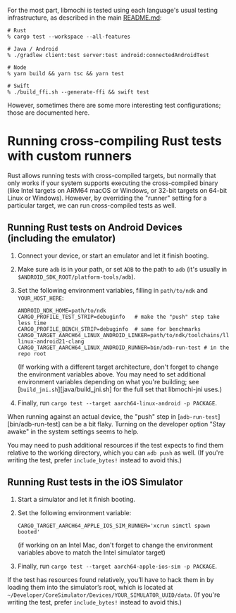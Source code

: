 For the most part, libmochi is tested using each language's usual testing infrastructure, as described in the main [README.md](./README.md):

```shell
# Rust
% cargo test --workspace --all-features

# Java / Android
% ./gradlew client:test server:test android:connectedAndroidTest

# Node
% yarn build && yarn tsc && yarn test

# Swift
% ./build_ffi.sh --generate-ffi && swift test
```

However, sometimes there are some more interesting test configurations; those are documented here.


# Running cross-compiling Rust tests with custom runners

Rust allows running tests with cross-compiled targets, but normally that only works if your system supports executing the cross-compiled binary (like Intel targets on ARM64 macOS or Windows, or 32-bit targets on 64-bit Linux or Windows). However, by overriding the "runner" setting for a particular target, we can run cross-compiled tests as well.

## Running Rust tests on Android Devices (including the emulator)

1. Connect your device, or start an emulator and let it finish booting.

2. Make sure `adb` is in your path, or set `ADB` to the path to `adb` (it's usually in `$ANDROID_SDK_ROOT/platform-tools/adb`).

3. Set the following environment variables, filling in `path/to/ndk` and `YOUR_HOST_HERE`:

    ```shell
    ANDROID_NDK_HOME=path/to/ndk
    CARGO_PROFILE_TEST_STRIP=debuginfo   # make the "push" step take less time
    CARGO_PROFILE_BENCH_STRIP=debuginfo  # same for benchmarks
    CARGO_TARGET_AARCH64_LINUX_ANDROID_LINKER=path/to/ndk/toolchains/llvm/prebuilt/YOUR_HOST_HERE/bin/aarch64-linux-android21-clang
    CARGO_TARGET_AARCH64_LINUX_ANDROID_RUNNER=bin/adb-run-test # in the repo root
    ```

    (If working with a different target architecture, don't forget to change the environment variables above. You may need to set additional environment variables depending on what you're building; see [`build_jni.sh`][java/build_jni.sh] for the full set that libmochi-jni uses.)

4. Finally, run `cargo test --target aarch64-linux-android -p PACKAGE`.

When running against an actual device, the "push" step in [`adb-run-test`][bin/adb-run-test] can be a bit flaky. Turning on the developer option "Stay awake" in the system settings seems to help.

You may need to push additional resources if the test expects to find them relative to the working directory, which you can `adb push` as well. (If you're writing the test, prefer `include_bytes!` instead to avoid this.)


## Running Rust tests in the iOS Simulator

1. Start a simulator and let it finish booting.

2. Set the following environment variable:

    ```shell
    CARGO_TARGET_AARCH64_APPLE_IOS_SIM_RUNNER='xcrun simctl spawn booted'
    ```

    (if working on an Intel Mac, don't forget to change the environment variables above to match the Intel simulator target)

3. Finally, run `cargo test --target aarch64-apple-ios-sim -p PACKAGE`.

If the test has resources found relatively, you’ll have to hack them in by loading them into the simulator’s root, which is located at `~/Developer/CoreSimulator/Devices/YOUR_SIMULATOR_UUID/data`. (If you're writing the test, prefer `include_bytes!` instead to avoid this.)
